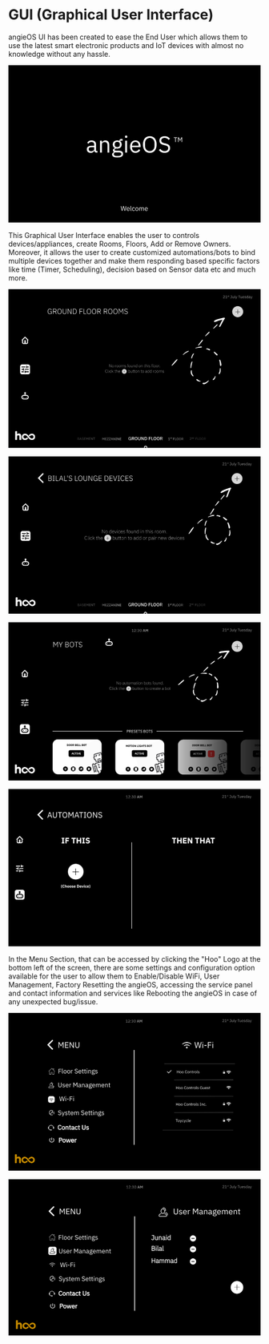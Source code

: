 # GUI \(Graphical User Interface\)

angieOS UI has been created to ease the End User which allows them to use the latest smart electronic products and IoT devices with almost no knowledge without any hassle.

![angieOS Splash Screen](../../.gitbook/assets/image%20%2813%29.png)

This Graphical User Interface enables the user to controls devices/appliances, create Rooms, Floors, Add or Remove Owners. Moreover, it allows the user to create customized automations/bots to bind multiple devices together and make them responding based specific factors like time \(Timer, Scheduling\), decision based on Sensor data etc and much more.



![Room addition](../../.gitbook/assets/image%20%2810%29.png)

![Device Addition](../../.gitbook/assets/image%20%2819%29.png)

![Automation / Bots](../../.gitbook/assets/image%20%2820%29.png)

![Bot Configuration](../../.gitbook/assets/image%20%2814%29.png)

In the Menu Section, that can be accessed by clicking the "Hoo" Logo at the bottom left of the screen, there are some settings and configuration option available for the user to allow them to Enable/Disable WiFi, User Management, Factory Resetting the angieOS, accessing the service panel and contact information and services like Rebooting the angieOS in case of any unexpected bug/issue.

![Enable/Disable WiFi](../../.gitbook/assets/image%20%2815%29.png)

![User Management](../../.gitbook/assets/image%20%286%29.png)

